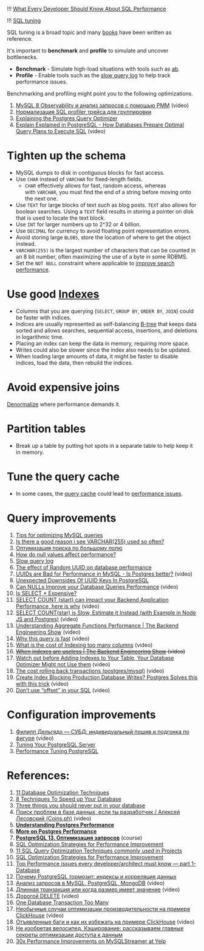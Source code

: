 !!! [What Every Developer Should Know About SQL Performance](https://use-the-index-luke.com/sql/table-of-contents)

!!! [SQL tuning](https://github.com/donnemartin/system-design-primer#sql-tuning) 

SQL tuning is a broad topic and many [books](https://www.amazon.com/s/ref=nb_sb_noss_2?url=search-alias%3Daps&field-keywords=sql+tuning) have been written as reference.

It's important to **benchmark** and **profile** to simulate and uncover bottlenecks.
- **Benchmark** - Simulate high-load situations with tools such as [ab](http://httpd.apache.org/docs/2.2/programs/ab.html).
- **Profile** - Enable tools such as the [slow query log](http://dev.mysql.com/doc/refman/5.7/en/slow-query-log.html) to help track performance issues.

Benchmarking and profiling might point you to the following optimizations.

1. [MySQL 8 Observability и анализ запросов с помощью PMM](https://www.youtube.com/watch?v=LpT-RCMvz88&list=PLH-XmS0lSi_xQtVkWsUMSVUScK_3G_LUP&index=3) (video)
2. [Нормализация SQL profiler трейса для группировки](https://habr.com/ru/articles/647449/)
3. [Explaining the Postgres Query Optimizer](https://momjian.us/main/writings/pgsql/optimizer.pdf)
4. [Explain Explained in PostgreSQL - How Databases Prepare Optimal Query Plans to Execute SQL](https://www.youtube.com/watch?v=P7EUFtjeAmI&list=PLQnljOFTspQXjD0HOzN7P2tgzu7scWpl2&index=9) (video)

# Tighten up the schema

- MySQL dumps to disk in contiguous blocks for fast access.
- Use `CHAR` instead of `VARCHAR` for fixed-length fields.
    - `CHAR` effectively allows for fast, random access, whereas with `VARCHAR`, you must find the end of a string before moving onto the next one.
- Use `TEXT` for large blocks of text such as blog posts. `TEXT` also allows for boolean searches. Using a `TEXT` field results in storing a pointer on disk that is used to locate the text block.
- Use `INT` for larger numbers up to 2^32 or 4 billion.
- Use `DECIMAL` for currency to avoid floating point representation errors.
- Avoid storing large `BLOBS`, store the location of where to get the object instead.
- `VARCHAR(255)` is the largest number of characters that can be counted in an 8 bit number, often maximizing the use of a byte in some RDBMS.
- Set the `NOT NULL` constraint where applicable to [improve search performance](http://stackoverflow.com/questions/1017239/how-do-null-values-affect-performance-in-a-database-search).

# Use good [Indexes](../../../3.%20Database/OTLP/2.%20Indexes/_Base.md)

- Columns that you are querying (`SELECT`, `GROUP BY`, `ORDER BY`, `JOIN`) could be faster with indices.
- Indices are usually represented as self-balancing [B-tree](https://en.wikipedia.org/wiki/B-tree) that keeps data sorted and allows searches, sequential access, insertions, and deletions in logarithmic time.
- Placing an index can keep the data in memory, requiring more space.
- Writes could also be slower since the index also needs to be updated.
- When loading large amounts of data, it might be faster to disable indices, load the data, then rebuild the indices.

# Avoid expensive joins

[Denormalize](https://github.com/donnemartin/system-design-primer#denormalization) where performance demands it.

# Partition tables

- Break up a table by putting hot spots in a separate table to help keep it in memory.

# Tune the query cache

- In some cases, the [query cache](https://dev.mysql.com/doc/refman/5.7/en/query-cache.html) could lead to [performance issues](https://www.percona.com/blog/2016/10/12/mysql-5-7-performance-tuning-immediately-after-installation/).

# Query improvements

1. [Tips for optimizing MySQL queries](http://aiddroid.com/10-tips-optimizing-mysql-queries-dont-suck/)
2. [Is there a good reason i see VARCHAR(255) used so often?](http://stackoverflow.com/questions/1217466/is-there-a-good-reason-i-see-varchar255-used-so-often-as-opposed-to-another-l)
3. [Оптимизация поиска по большому полю](https://habr.com/ru/companies/kaspersky/articles/705780/)
4. [How do null values affect performance?](http://stackoverflow.com/questions/1017239/how-do-null-values-affect-performance-in-a-database-search)
5. [Slow query log](http://dev.mysql.com/doc/refman/5.7/en/slow-query-log.html)
6. [The effect of Random UUID on database performance](https://www.youtube.com/watch?v=OAOQ7U0XAi0&list=PLQnljOFTspQXjD0HOzN7P2tgzu7scWpl2&index=111)
7. [UUIDs are Bad for Performance in MySQL - Is Postgres better?](https://www.youtube.com/watch?v=Y5mWz4vK10A&list=PLQnljOFTspQXjD0HOzN7P2tgzu7scWpl2&index=61) (video)
8. [Unexpected Downsides Of UUID Keys In PostgreSQL](https://www.cybertec-postgresql.com/en/unexpected-downsides-of-uuid-keys-in-postgresql/)
9. [Can NULLs Improve your Database Queries Performance](https://www.youtube.com/watch?v=iSwJI00Rv2s&list=PLQnljOFTspQUybacGRk1b_p13dgI-SmcZ&index=38) (video)
10. [Is SELECT * Expensive?](https://www.youtube.com/watch?v=QQVNVOneZNg&list=PLQnljOFTspQXjD0HOzN7P2tgzu7scWpl2&index=10)
11. [SELECT COUNT (start) can impact your Backend Application Performance, here is why](https://www.youtube.com/watch?v=8xKS7QQKgzk&list=PLQnljOFTspQXjD0HOzN7P2tgzu7scWpl2&index=4) (video)
12. [SELECT COUNT(star) is Slow, Estimate it Instead (with Example in Node JS and Postgres)](https://www.youtube.com/watch?v=eI_EQNTxF6U&list=PLQnljOFTspQXjD0HOzN7P2tgzu7scWpl2&index=69) (video)
13. [Understanding Aggregate Functions Performance | The Backend Engineering Show](https://www.youtube.com/watch?v=L-8_CjV6sH4&list=PLQnljOFTspQUybacGRk1b_p13dgI-SmcZ&index=57) (video)
14. [Why this query is fast](https://www.youtube.com/watch?v=HinCxBt6mNY&list=PLQnljOFTspQXjD0HOzN7P2tgzu7scWpl2&index=94) (video)
15. [What is the cost of Indexing too many columns](https://www.youtube.com/watch?v=YeYIxbiupoo&list=PLQnljOFTspQXjD0HOzN7P2tgzu7scWpl2&index=90) (video)
16. ~~[When indexes are useless | The Backend Engineering Show](https://www.youtube.com/watch?v=oebtXK16WuU&list=PLQnljOFTspQXjD0HOzN7P2tgzu7scWpl2&index=89) (video)~~
17. [Watch out before Adding Indexes to Your Table, Your Database Optimizer Might not Use them](https://www.youtube.com/watch?v=zu97H24zpXU&list=PLQnljOFTspQXjD0HOzN7P2tgzu7scWpl2&index=66) (video)
18. [The cost rolling back transactions (postgres/mysql)](https://www.youtube.com/watch?v=omizQEkTcl4&list=PLQnljOFTspQXjD0HOzN7P2tgzu7scWpl2&index=88) (video)
19. [Create Index Blocking Production Database Writes? Postgres Solves this with this trick](https://www.youtube.com/watch?v=Fvv6eEDi66w&list=PLQnljOFTspQXjD0HOzN7P2tgzu7scWpl2&index=59) (video)
20. [Don’t use “offset” in your SQL](https://www.youtube.com/watch?v=WDJRRNCGIRs&list=PLQnljOFTspQXjD0HOzN7P2tgzu7scWpl2&index=55) (video)

# Configuration improvements

1. [Филипп Дельгядо — СУБД: индивидуальный пошив и подгонка по фигуре](https://www.youtube.com/watch?v=l4l5pLlC40U) (video)
2. [Tuning Your PostgreSQL Server](https://wiki.postgresql.org/wiki/Tuning_Your_PostgreSQL_Server)
3. [Performance Tuning PostgreSQL](https://www.revsys.com/writings/postgresql-performance.html)

# References:

1. [11 Database Optimization Techniques](https://danielfoo.medium.com/11-database-optimization-techniques-97fdbed1b627)
2. [8 Techniques To Speed up Your Database](https://betterprogramming.pub/8-techniques-to-speed-up-your-database-292754ff7739)
3. [Three things you should never put in your database](https://www.revsys.com/tidbits/three-things-you-should-never-put-your-database/)
4. [Поиск проблем в базе данных, если ты разработчик / Алексей Лесовский (Coins.ph)](https://www.youtube.com/watch?v=h8UIX94XJGc) (video)
5. [**Understanding Postgres Performance**](https://www.craigkerstiens.com/2012/10/01/understanding-postgres-performance/)
6. [**More on Postgres Performance**](https://www.craigkerstiens.com/2013/01/10/more-on-postgres-performance/)
7. **[PostgreSQL 13. Оптимизация запросов](https://postgrespro.ru/education/courses/QPT)** (course)
8. [SQL Optimization Strategies for Performance Improvement](https://jinlow.medium.com/sql-optimization-strategies-for-performance-improvement-bd8138fcbcc5)
9. [11 SQL Query Optimization Techniques commonly used in Projects](https://experiencestack.co/11-sql-query-optimization-techniques-commonly-used-in-projects-ed45c31c45cd)
10. [SQL Optimization Strategies for Performance Improvement](https://jinlow.medium.com/sql-optimization-strategies-for-performance-improvement-bd8138fcbcc5)
11. [Top Performance issues every developer/architect must know — part 1-Database](https://medium.com/javarevisited/top-performance-issues-every-developer-architect-must-know-part-1-fc1ad6e1644b)
12. [Почему PostgreSQL тормозит: индексы и корреляция данных](https://habr.com/ru/company/ozontech/blog/564520/)
13. [Анализ запросов в MySQL, PostgreSQL, MongoDB](https://www.youtube.com/watch?v=dJR10fEH6uM&list=PLH-XmS0lSi_x0OrxrC4GKInFRK8zG_tfZ&index=9) (video)
14. [Длинная транзакция или когда размер имеет значение](https://www.youtube.com/watch?v=3h48iowNbwo) (video)
15. [Дорогой DELETE](https://www.youtube.com/watch?v=fVF1PoKplps&list=PLH-XmS0lSi_zTZrols83QSxI3Q96dSbBm&index=35) (video)
16. [One Database Transaction Too Many](https://hakibenita.com/django-nested-transaction)
17. [Необычные случаи оптимизации производительности на примере ClickHouse](https://www.youtube.com/watch?v=GW07RZVpH4M&list=PLH-XmS0lSi_xQtVkWsUMSVUScK_3G_LUP&index=19) (video)
18. [Отъявленные баги и как их избежать на примере ClickHouse](https://www.youtube.com/watch?v=ooBAQIe0KlQ&list=PLH-XmS0lSi_zTZrols83QSxI3Q96dSbBm&index=93) (video)
19. [Не изобретая велосипед. Кэширование: рассказываем главные секреты оптимизации доступа к данным](https://habr.com/ru/company/stm_labs/blog/654201/)
20. [30x Performance Improvements on MySQLStreamer at Yelp](https://engineeringblog.yelp.com/2018/02/making-30x-performance-improvements-on-yelps-mysqlstreamer.html)